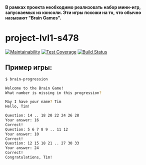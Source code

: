 **В рамках проекта необходимо реализовать набор мини-игр, запускаемых из консоли. Эти игры похожи на то, что обычно называют "Brain Games".**

# project-lvl1-s478

[![Maintainability](https://api.codeclimate.com/v1/badges/a99a88d28ad37a79dbf6/maintainability)](https://codeclimate.com/github/spectralwind/project-lvl1-s478)
[![Test Coverage](https://api.codeclimate.com/v1/badges/a99a88d28ad37a79dbf6/test_coverage)](https://codeclimate.com/github/spectralwind/project-lvl1-s478)
[![Build Status](https://travis-ci.org/spectralwind/project-lvl1-s478.svg?branch=master)](https://travis-ci.org/spectralwind/project-lvl1-s478)

## Пример игры:

```sh
$ brain-progression

Welcome to the Brain Game!
What number is missing in this progression?

May I have your name? Tim
Hello, Tim!

Question: 14 .. 18 20 22 24 26 28
Your answer: 16
Correct!
Question: 5 6 7 8 9 .. 11 12
Your answer: 10
Correct!
Question: 12 15 18 21 .. 27 30 33
Your answer: 24
Correct!
Congratulations, Tim!
```